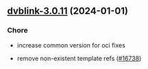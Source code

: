 

## [dvblink-3.0.11](https://github.com/truecharts/charts/compare/dvblink-3.0.10...dvblink-3.0.11) (2024-01-01)

### Chore



- increase common version for oci fixes

- remove non-existent template refs ([#16738](https://github.com/truecharts/charts/issues/16738))